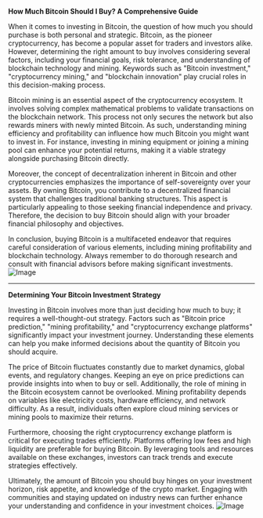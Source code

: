 **How Much Bitcoin Should I Buy? A Comprehensive Guide**

When it comes to investing in Bitcoin, the question of how much you should purchase is both personal and strategic. Bitcoin, as the pioneer cryptocurrency, has become a popular asset for traders and investors alike. However, determining the right amount to buy involves considering several factors, including your financial goals, risk tolerance, and understanding of blockchain technology and mining. Keywords such as "Bitcoin investment," "cryptocurrency mining," and "blockchain innovation" play crucial roles in this decision-making process.

Bitcoin mining is an essential aspect of the cryptocurrency ecosystem. It involves solving complex mathematical problems to validate transactions on the blockchain network. This process not only secures the network but also rewards miners with newly minted Bitcoin. As such, understanding mining efficiency and profitability can influence how much Bitcoin you might want to invest in. For instance, investing in mining equipment or joining a mining pool can enhance your potential returns, making it a viable strategy alongside purchasing Bitcoin directly.

Moreover, the concept of decentralization inherent in Bitcoin and other cryptocurrencies emphasizes the importance of self-sovereignty over your assets. By owning Bitcoin, you contribute to a decentralized financial system that challenges traditional banking structures. This aspect is particularly appealing to those seeking financial independence and privacy. Therefore, the decision to buy Bitcoin should align with your broader financial philosophy and objectives.

In conclusion, buying Bitcoin is a multifaceted endeavor that requires careful consideration of various elements, including mining profitability and blockchain technology. Always remember to do thorough research and consult with financial advisors before making significant investments. ![Image](https://github.com/user-attachments/assets/590b50a7-4459-4e76-8a31-559aed223621)

---

**Determining Your Bitcoin Investment Strategy**

Investing in Bitcoin involves more than just deciding how much to buy; it requires a well-thought-out strategy. Factors such as "Bitcoin price prediction," "mining profitability," and "cryptocurrency exchange platforms" significantly impact your investment journey. Understanding these elements can help you make informed decisions about the quantity of Bitcoin you should acquire.

The price of Bitcoin fluctuates constantly due to market dynamics, global events, and regulatory changes. Keeping an eye on price predictions can provide insights into when to buy or sell. Additionally, the role of mining in the Bitcoin ecosystem cannot be overlooked. Mining profitability depends on variables like electricity costs, hardware efficiency, and network difficulty. As a result, individuals often explore cloud mining services or mining pools to maximize their returns.

Furthermore, choosing the right cryptocurrency exchange platform is critical for executing trades efficiently. Platforms offering low fees and high liquidity are preferable for buying Bitcoin. By leveraging tools and resources available on these exchanges, investors can track trends and execute strategies effectively.

Ultimately, the amount of Bitcoin you should buy hinges on your investment horizon, risk appetite, and knowledge of the crypto market. Engaging with communities and staying updated on industry news can further enhance your understanding and confidence in your investment choices. ![Image](https://github.com/user-attachments/assets/590b50a7-4459-4e76-8a31-559aed223621)